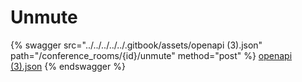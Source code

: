 # Unmute

{% swagger src="../../../../../.gitbook/assets/openapi (3).json" path="/conference_rooms/{id}/unmute" method="post" %}
[openapi (3).json](<../../../../../.gitbook/assets/openapi (3).json>)
{% endswagger %}
